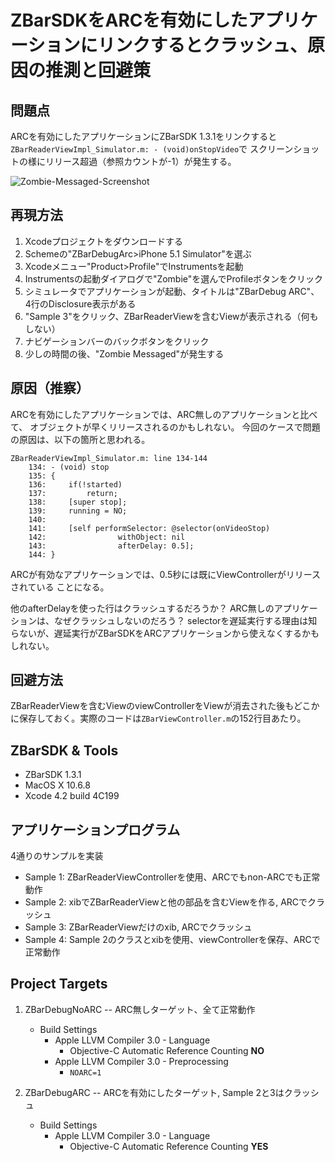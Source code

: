 # ZBarSDKをARCを有効にしたアプリケーションにリンクするとクラッシュ、原因の推測と回避策

## 問題点
ARCを有効にしたアプリケーションにZBarSDK 1.3.1をリンクすると
`ZBarReaderViewImpl_Simulator.m: - (void)onStopVideo`で
スクリーンショットの様にリリース超過（参照カウントが-1）が発生する。

![Zombie-Messaged-Screenshot](https://raw.github.com/sugarwaterbros/repo_1/master/Zombie-Messaged.png)

## 再現方法
1. Xcodeプロジェクトをダウンロードする
2. Schemeの"ZBarDebugArc>iPhone 5.1 Simulator"を選ぶ
3. Xcodeメニュー"Product>Profile"でInstrumentsを起動
4. Instrumentsの起動ダイアログで"Zombie"を選んでProfileボタンをクリック
5. シミュレータでアプリケーションが起動、タイトルは"ZBarDebug ARC"、
4行のDisclosure表示がある
6. "Sample 3"をクリック、ZBarReaderViewを含むViewが表示される（何もしない）
7. ナビゲーションバーのバックボタンをクリック
8. 少しの時間の後、"Zombie Messaged"が発生する

## 原因（推察）
ARCを有効にしたアプリケーションでは、ARC無しのアプリケーションと比べて、
オブジェクトが早くリリースされるのかもしれない。
今回のケースで問題の原因は、以下の箇所と思われる。
 
    ZBarReaderViewImpl_Simulator.m: line 134-144 
        134: - (void) stop 
        135: { 
        136:     if(!started) 
        137:         return; 
        138:     [super stop]; 
        139:     running = NO; 
        140: 
        141:     [self performSelector: @selector(onVideoStop) 
        142:                withObject: nil 
        143:                afterDelay: 0.5]; 
        144: } 
 
ARCが有効なアプリケーションでは、0.5秒には既にViewControllerがリリースされている
ことになる。

他のafterDelayを使った行はクラッシュするだろうか？
ARC無しのアプリケーションは、なぜクラッシュしないのだろう？
selectorを遅延実行する理由は知らないが、遅延実行がZBarSDKをARCアプリケーションから使えなくするかもしれない。

## 回避方法
ZBarReaderViewを含むViewのviewControllerをViewが消去された後もどこかに保存しておく。実際のコードは`ZBarViewController.m`の152行目あたり。

## ZBarSDK & Tools
* ZBarSDK 1.3.1
* MacOS X 10.6.8
* Xcode 4.2 build 4C199

## アプリケーションプログラム
4通りのサンプルを実装

* Sample 1: ZBarReaderViewControllerを使用、ARCでもnon-ARCでも正常動作
* Sample 2: xibでZBarReaderViewと他の部品を含むViewを作る, ARCでクラッシュ
* Sample 3: ZBarReaderViewだけのxib, ARCでクラッシュ
* Sample 4: Sample 2のクラスとxibを使用、viewControllerを保存、ARCで正常動作


## Project Targets
1. ZBarDebugNoARC -- ARC無しターゲット、全て正常動作
    - Build Settings
        - Apple LLVM Compiler 3.0 - Language
            - Objective-C Automatic Reference Counting **NO**
        - Apple LLVM Compiler 3.0 - Preprocessing
            - ```NOARC=1```

2. ZBarDebugARC -- ARCを有効にしたターゲット, Sample 2と3はクラッシュ
    - Build Settings
        - Apple LLVM Compiler 3.0 - Language
            - Objective-C Automatic Reference Counting **YES**

